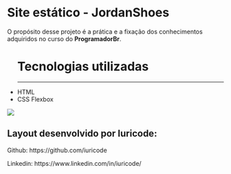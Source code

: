 # Site estático - JordanShoes

O propósito desse projeto é a prática e a fixação dos conhecimentos adquiridos no curso do <strong>ProgramadorBr</strong>.

<ul>
    <h1>
        Tecnologias utilizadas
    </h1>
    <hr>
    <li>HTML</li>
    <li>CSS Flexbox</li>
</ul>

![](/home/gabrieltelesdev/Pictures/jordanShoes.png)

## Layout desenvolvido por <strong>Iuricode</strong>:

<p> 
    Github: <a>https://github.com/iuricode</a>
</p>

<p>
	Linkedin: <a>https://www.linkedin.com/in/iuricode/ 
</p>
